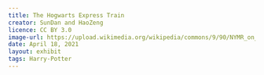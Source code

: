 ```yaml
---
title: The Hogwarts Express Train
creator: SunDan and HaoZeng
licence: CC BY 3.0
image-url: https://upload.wikimedia.org/wikipedia/commons/9/90/NYMR_on_the_line.JPG
date: April 18, 2021
layout: exhibit
tags: Harry-Potter
---
```

